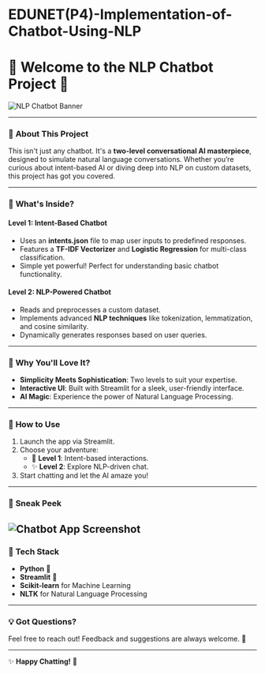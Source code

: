 # EDUNET(P4)-Implementation-of-Chatbot-Using-NLP
# 🤖 Welcome to the **NLP Chatbot** Project 🎉  

![NLP Chatbot Banner](https://github.com/aditya2027krml/EDUNET_P4_Implementation-of-Chatbot-Using-NLP/blob/main/Welcome%20to%20my%20CHATBOT%20(1).png)

---

### 🌟 **About This Project**  

This isn't just any chatbot. It's a **two-level conversational AI masterpiece**, designed to simulate natural language conversations. Whether you’re curious about intent-based AI or diving deep into NLP on custom datasets, this project has got you covered.  

---

### 🚀 **What's Inside?**  

#### **Level 1**: Intent-Based Chatbot  
- Uses an **intents.json** file to map user inputs to predefined responses.  
- Features a **TF-IDF Vectorizer** and **Logistic Regression** for multi-class classification.  
- Simple yet powerful! Perfect for understanding basic chatbot functionality.  

#### **Level 2**: NLP-Powered Chatbot  
- Reads and preprocesses a custom dataset.  
- Implements advanced **NLP techniques** like tokenization, lemmatization, and cosine similarity.  
- Dynamically generates responses based on user queries.  

---

### 🌈 **Why You'll Love It?**  
- **Simplicity Meets Sophistication**: Two levels to suit your expertise.  
- **Interactive UI**: Built with Streamlit for a sleek, user-friendly interface.  
- **AI Magic**: Experience the power of Natural Language Processing.  

---

### 🎯 **How to Use**  
1. Launch the app via Streamlit.  
2. Choose your adventure:  
   - 🌟 **Level 1**: Intent-based interactions.  
   - ✨ **Level 2**: Explore NLP-driven chat.  
3. Start chatting and let the AI amaze you!  

---

### 📸 **Sneak Peek**  

![Chatbot App Screenshot](https://github.com/aditya2027krml/EDUNET_P4_Implementation-of-Chatbot-Using-NLP/blob/main/Chatbot%20Pictures/Level%202.png)
---

### 📂 **Tech Stack**  
- **Python** 🐍  
- **Streamlit** 📜  
- **Scikit-learn** for Machine Learning  
- **NLTK** for Natural Language Processing  

---

### 💡 **Got Questions?**  
Feel free to reach out! Feedback and suggestions are always welcome. 💬  

---

✨ **Happy Chatting!** 🎉

